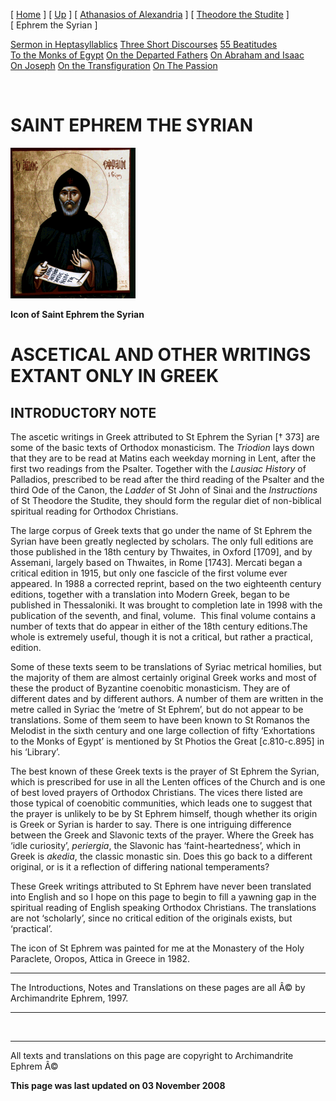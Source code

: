 \[ [Home](index.md) \] \[ [Up](voiceof.md) \] \[ [Athanasios of Alexandria](athanasios_of_alexandria.md) \] \[ [Theodore the Studite](theodore.md) \] \[ Ephrem the Syrian \]

[Sermon in Heptasyllablics](ser-hept.md)
[Three Short Discourses](3disc.md)
[55 Beatitudes](55beat.md)
[To the Monks of Egypt](egypt-int.md)
[On the Departed Fathers](dead-pat.md)
[On Abraham and Isaac](AbrIsaac.md)
[On Joseph](on_joseph.md)
[On the Transfiguration](on_the_transfiguration.md)
[On The Passion](PassSer.md)

 

SAINT EPHREM THE SYRIAN
=======================

<img src="Eph-Syr.gif" width="200" height="241" />

**Icon of Saint Ephrem the Syrian**

ASCETICAL AND OTHER WRITINGS
EXTANT ONLY IN GREEK
============================

INTRODUCTORY NOTE
-----------------

The ascetic writings in Greek attributed to St Ephrem the Syrian \[† 373\] are some of the basic texts of Orthodox monasticism. The *Triodion* lays down that they are to be read at Matins each weekday morning in Lent, after the first two readings from the Psalter. Together with the *Lausiac History* of Palladios, prescribed to be read after the third reading of the Psalter and the third Ode of the Canon, the *Ladder* of St John of Sinai and the *Instructions* of St Theodore the Studite, they should form the regular diet of non-biblical spiritual reading for Orthodox Christians.

The large corpus of Greek texts that go under the name of St Ephrem the Syrian have been greatly neglected by scholars. The only full editions are those published in the 18th century by Thwaites, in Oxford \[1709\], and by Assemani, largely based on Thwaites, in Rome \[1743\]. Mercati began a critical edition in 1915, but only one fascicle of the first volume ever appeared. In 1988 a corrected reprint, based on the two eighteenth century editions, together with a translation into Modern Greek, began to be published in Thessaloniki. It was brought to completion late in 1998 with the publication of the seventh, and final, volume.  This final volume contains a number of texts that do appear in either of the 18th century editions.The whole is extremely useful, though it is not a critical, but rather a practical, edition.

Some of these texts seem to be translations of Syriac metrical homilies, but the majority of them are almost certainly original Greek works and most of these the product of Byzantine coenobitic monasticism. They are of different dates and by different authors. A number of them are written in the metre called in Syriac the ‘metre of St Ephrem’, but do not appear to be translations. Some of them seem to have been known to St Romanos the Melodist in the sixth century and one large collection of fifty ‘Exhortations to the Monks of Egypt’ is mentioned by St Photios the Great \[c.810-c.895\] in his ‘Library’.

The best known of these Greek texts is the prayer of St Ephrem the Syrian, which is prescribed for use in all the Lenten offices of the Church and is one of best loved prayers of Orthodox Christians. The vices there listed are those typical of coenobitic communities, which leads one to suggest that the prayer is unlikely to be by St Ephrem himself, though whether its origin is Greek or Syrian is harder to say. There is one intriguing difference between the Greek and Slavonic texts of the prayer. Where the Greek has ‘idle curiosity’, *periergia*, the Slavonic has ‘faint-heartedness’, which in Greek is *akedia*, the classic monastic sin. Does this go back to a different original, or is it a reflection of differing national temperaments?

These Greek writings attributed to St Ephrem have never been translated into English and so I hope on this page to begin to fill a yawning gap in the spiritual reading of English speaking Orthodox Christians. The translations are not ‘scholarly’, since no critical edition of the originals exists, but ‘practical’.

The icon of St Ephrem was painted for me at the Monastery of the Holy Paraclete, Oropos, Attica in Greece in 1982.

------------------------------------------------------------------------

The Introductions, Notes and Translations on these pages are all Â© by Archimandrite Ephrem, 1997.

------------------------------------------------------------------------

 

------------------------------------------------------------------------

All texts and translations on this page are copyright to
Archimandrite Ephrem Â©

**This page was last updated on 03 November 2008**
